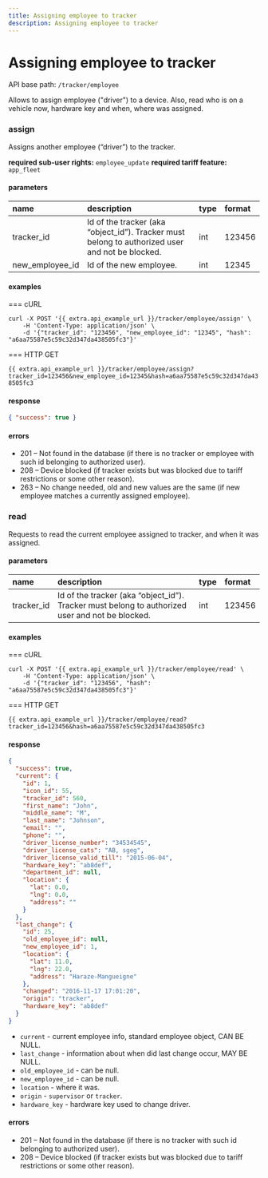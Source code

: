 ```yaml
---
title: Assigning employee to tracker
description: Assigning employee to tracker
---
```


# Assigning employee to tracker

API base path: `/tracker/employee`

Allows to assign employee ("driver") to a device. Also, read who is on a vehicle now, hardware key and when, where was assigned. 

### assign

Assigns another employee (“driver”) to the tracker.

**required sub-user rights:** `employee_update`
**required tariff feature:** `app_fleet`

#### parameters

| name | description | type| format|
| :------ | :------ | :----- | :------ |
| tracker_id | Id of the tracker (aka “object_id”). Tracker must belong to authorized user and not be blocked. | int | 123456 |
| new_employee_id | Id of the new employee. | int | 12345 |

#### examples

=== cURL

```shell
curl -X POST '{{ extra.api_example_url }}/tracker/employee/assign' \
    -H 'Content-Type: application/json' \ 
    -d '{"tracker_id": "123456", "new_employee_id": "12345", "hash": "a6aa75587e5c59c32d347da438505fc3"}'
```

=== HTTP GET

`{{ extra.api_example_url }}/tracker/employee/assign?tracker_id=123456&new_employee_id=12345&hash=a6aa75587e5c59c32d347da438505fc3`

#### response

```json
{ "success": true }
```

#### errors

* 201 – Not found in the database (if there is no tracker or employee with such id belonging to authorized user).
* 208 – Device blocked (if tracker exists but was blocked due to tariff restrictions or some other reason).
* 263 – No change needed, old and new values are the same (if new employee matches a currently assigned employee).

### read

Requests to read the current employee assigned to tracker, and when it was assigned.

#### parameters

| name | description | type| format|
| :------ | :------ | :----- | :------ |
| tracker_id | Id of the tracker (aka “object_id”). Tracker must belong to authorized user and not be blocked. | int | 123456 |

#### examples

=== cURL

```shell
curl -X POST '{{ extra.api_example_url }}/tracker/employee/read' \
    -H 'Content-Type: application/json' \ 
    -d '{"tracker_id": "123456", "hash": "a6aa75587e5c59c32d347da438505fc3"}'
```

=== HTTP GET

`{{ extra.api_example_url }}/tracker/employee/read?tracker_id=123456&hash=a6aa75587e5c59c32d347da438505fc3`

#### response

```json
{
  "success": true,
  "current": {
    "id": 1,
    "icon_id": 55,
    "tracker_id": 560,
    "first_name": "John",
    "middle_name": "M",
    "last_name": "Johnson",
    "email": "",
    "phone": "",
    "driver_license_number": "34534545",
    "driver_license_cats": "AB, sgeg",
    "driver_license_valid_till": "2015-06-04",
    "hardware_key": "ab8def",
    "department_id": null,
    "location": {
      "lat": 0.0,
      "lng": 0.0,
      "address": ""
    }
  },
  "last_change": {
    "id": 25,
    "old_employee_id": null,
    "new_employee_id": 1,
    "location": {
      "lat": 11.0,
      "lng": 22.0,
      "address": "Haraze-Mangueigne"
    },
    "changed": "2016-11-17 17:01:20",
    "origin": "tracker",
    "hardware_key": "ab8def"
  }
}
```

* `current` - current employee info, standard employee object, CAN BE NULL.
* `last_change` - information about when did last change occur, MAY BE NULL.
* `old_employee_id` - can be null.
* `new_employee_id` - can be null.
* `location` - where it was.
* `origin` - `supervisor` or `tracker`.
* `hardware_key` - hardware key used to change driver.

#### errors

* 201 – Not found in the database (if there is no tracker with such id belonging to authorized user).
* 208 – Device blocked (if tracker exists but was blocked due to tariff restrictions or some other reason).
